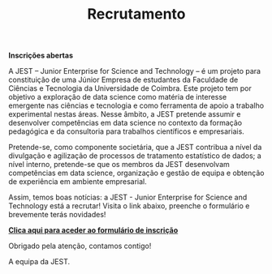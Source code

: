 ﻿---
layout: post
title: Recrutamento
description: Recruiting UC students!
image: assets/images/Recrutar.jpg
---
**Inscrições abertas**

A JEST – Junior Enterprise for Science and Technology – é um projeto para constituição de uma Júnior Empresa de estudantes da Faculdade de Ciências e Tecnologia da Universidade de Coimbra. Este projeto tem por objetivo a exploração de data science como matéria de interesse emergente nas ciências e tecnologia e como ferramenta de apoio a trabalho experimental nestas áreas. Nesse âmbito, a JEST pretende assumir e desenvolver competências em data science no contexto da formação pedagógica e da consultoria para trabalhos científicos e empresariais.

Pretende-se, como componente societária, que a JEST contribua a nível da divulgação e agilização de processos de tratamento estatístico de dados; a nível interno, pretende-se que os membros da JEST desenvolvam competências em data science, organização e gestão de equipa e obtenção de experiência em ambiente empresarial.

Assim, temos boas notícias: a JEST - Junior Enterprise for Science and Technology está a recrutar! Visita o link abaixo, preenche o formulário e brevemente terás novidades!

[**Clica aqui para aceder ao formulário de inscrição**](https://goo.gl/forms/tzCOInO45Wg9f5k02)

Obrigado pela atenção, contamos contigo!


A equipa da JEST.


